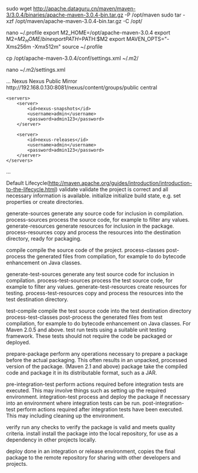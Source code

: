 sudo wget http://apache.dataguru.cn/maven/maven-3/3.0.4/binaries/apache-maven-3.0.4-bin.tar.gz -P /opt/maven
sudo tar -xzf /opt/maven/apache-maven-3.0.4-bin.tar.gz -C /opt/

nano ~/.profile
	export M2_HOME=/opt/apache-maven-3.0.4
	export M2=$M2_HOME/bin
	export PATH=$PATH:$M2
	export MAVEN_OPTS="-Xms256m -Xmx512m"
source ~/.profile

cp /opt/apache-maven-3.0.4/conf/settings.xml ~/.m2/

nano ~/.m2/settings.xml
<?xml version="1.0"?>
<settings>
...
	<mirrors>
		<mirror>
		<id>Nexus</id>
		<name>Nexus Public Mirror</name>
		<url>http://192.168.0.130:8081/nexus/content/groups/public</url>
		<mirrorOf>central</mirrorOf>
		</mirror>
	</mirrors>

	<servers>
		<server>
			<id>nexus-snapshots</id>
			<username>admin</username>
			<password>admin123</password>
		</server>

		<server>
			<id>nexus-releases</id>
			<username>admin</username>
			<password>admin123</password>
		</server>
	</servers>
...
</settings>

Default Lifecycle(http://maven.apache.org/guides/introduction/introduction-to-the-lifecycle.html)
validate	validate the project is correct and all necessary information is available.
initialize	initialize build state, e.g. set properties or create directories.

generate-sources	generate any source code for inclusion in compilation.
process-sources	process the source code, for example to filter any values.
generate-resources	generate resources for inclusion in the package.
process-resources	copy and process the resources into the destination directory, ready for packaging.

compile	compile the source code of the project.
process-classes	post-process the generated files from compilation, for example to do bytecode enhancement on Java classes.

generate-test-sources	generate any test source code for inclusion in compilation.
process-test-sources	process the test source code, for example to filter any values.
generate-test-resources	create resources for testing.
process-test-resources	copy and process the resources into the test destination directory.

test-compile	compile the test source code into the test destination directory
process-test-classes	post-process the generated files from test compilation, for example to do bytecode enhancement on Java classes. For Maven 2.0.5 and above.
test	run tests using a suitable unit testing framework. These tests should not require the code be packaged or deployed.

prepare-package	perform any operations necessary to prepare a package before the actual packaging. This often results in an unpacked, processed version of the package. (Maven 2.1 and above)
package	take the compiled code and package it in its distributable format, such as a JAR.

pre-integration-test	perform actions required before integration tests are executed. This may involve things such as setting up the required environment.
integration-test	process and deploy the package if necessary into an environment where integration tests can be run.
post-integration-test	perform actions required after integration tests have been executed. This may including cleaning up the environment.

verify	run any checks to verify the package is valid and meets quality criteria.
install	install the package into the local repository, for use as a dependency in other projects locally.

deploy	done in an integration or release environment, copies the final package to the remote repository for sharing with other developers and projects.